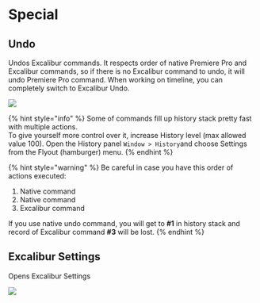 # Special

## **Undo**

Undos Excalibur commands. It respects order of native Premiere Pro and Excalibur commands, so if there is no Excalibur command to undo, it will undo Premiere Pro command. When working on timeline, you can completely switch to Excalibur Undo.

![](../../../.gitbook/assets/special\_01\_undo.gif)

{% hint style="info" %}
Some of commands fill up history stack pretty fast with multiple actions.\
To give yourself more control over it, increase History level (max allowed value 100). Open the History panel `Window > History`and choose Settings from the Flyout (hamburger) menu.
{% endhint %}

{% hint style="warning" %}
Be careful in case you have this order of actions executed:

1. Native command
2. Native command
3. Excalibur command

If you use native undo command, you will get to **#1** in history stack and record of Excalibur command **#3** will be lost.
{% endhint %}

## Excalibur Settings

Opens Excalibur Settings

![](../../../.gitbook/assets/special\_02\_excalibursettings.png)
